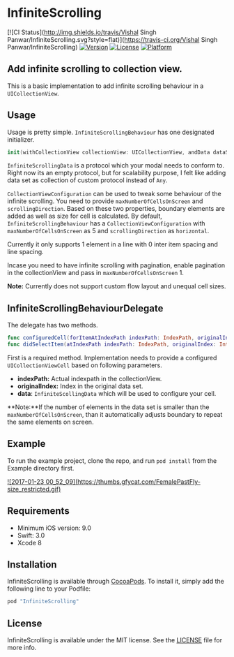 # InfiniteScrolling

[![CI Status](http://img.shields.io/travis/Vishal Singh Panwar/InfiniteScrolling.svg?style=flat)](https://travis-ci.org/Vishal Singh Panwar/InfiniteScrolling)
[![Version](https://img.shields.io/cocoapods/v/InfiniteScrolling.svg?style=flat)](http://cocoapods.org/pods/InfiniteScrolling)
[![License](https://img.shields.io/cocoapods/l/InfiniteScrolling.svg?style=flat)](http://cocoapods.org/pods/InfiniteScrolling)
[![Platform](https://img.shields.io/cocoapods/p/InfiniteScrolling.svg?style=flat)](http://cocoapods.org/pods/InfiniteScrolling)


## Add infinite scrolling to collection view.

This is a basic implementation to add infinite scrolling behaviour in a `UICollectionView`.

## Usage
Usage is pretty simple. `InfiniteScrollingBehaviour` has one designated initializer.

```swift
init(withCollectionView collectionView: UICollectionView, andData dataSet: [InfiniteScollingData], delegate: InfiniteScrollingBehaviourDelegate, configuration: CollectionViewConfiguration = .default)
```

`InfiniteScrollingData` is a protocol which your modal needs to conform to. Right now its an empty protocol, but for scalability purpose, I felt like adding data set as collection of custom protocol instead of `Any`.

`CollectionViewConfiguration` can be used to tweak some behaviour of the infinite scrolling.
You need to provide `maxNumberOfCellsOnScreen` and `scrollingDirection`. Based on these two properties, boundary elements are added as well as size for cell is calculated.
By default, `InfiniteScrollingBehaviour` has a `CollectionViewConfiguration` with `maxNumberOfCellsOnScreen` as 5 and `scrollingDirection` as `horizontal`.

Currently it only supports 1 element in a line with 0 inter item spacing and line spacing.

Incase you need to have infinite scrolling with pagination, enable pagination in the collectionView and pass in `maxNumberOfCellsOnScreen` 1.

**Note:** Currently does not support custom flow layout and unequal cell sizes.

## InfiniteScrollingBehaviourDelegate
The delegate has two methods.

```swift
func configuredCell(forItemAtIndexPath indexPath: IndexPath, originalIndex: Int, andData data: InfiniteScollingData, forInfiniteScrollingBehaviour behaviour: InfiniteScrollingBehaviour) -> UICollectionViewCell
func didSelectItem(atIndexPath indexPath: IndexPath, originalIndex: Int, andData data: InfiniteScollingData, inInfiniteScrollingBehaviour behaviour: InfiniteScrollingBehaviour) -> Void
```
First is a required method. Implementation needs to provide a configured `UICollectionViewCell` based on following parameters.
- **indexPath:** Actual indexpath in the collectionView.
- **originalIndex:** Index in the original data set.
- **data**: `InfiniteScollingData` which will be used to configure your cell.


**Note:**If the number of elements in the data set is smaller than the `maxNumberOfCellsOnScreen`, than it automatically adjusts boundary to repeat the same elements on screen.


## Example

To run the example project, clone the repo, and run `pod install` from the Example directory first.

<a href="https://gfycat.com/FemalePastFly">
![2017-01-23 00_52_09](https://thumbs.gfycat.com/FemalePastFly-size_restricted.gif)
</a>


## Requirements

- Minimum iOS version: 9.0
- Swift: 3.0
- Xcode 8

## Installation

InfiniteScrolling is available through [CocoaPods](http://cocoapods.org). To install
it, simply add the following line to your Podfile:

```ruby
pod "InfiniteScrolling"
```


## License

InfiniteScrolling is available under the MIT license. See the [LICENSE](LICENSE) file for more info.
